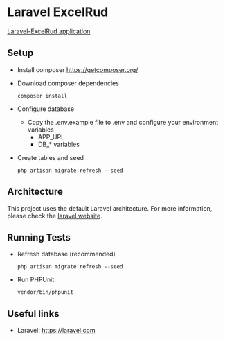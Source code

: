 # Laravel ExcelRud

[Laravel-ExcelRud application](https://github.com/pedsmoreira/laravel-excel-rud)

## Setup

- Install composer
https://getcomposer.org/

- Download composer dependencies

    `composer install`

- Configure database
    - Copy the .env.example file to .env and configure your environment variables
        - APP_URL
        - DB_* variables
    
- Create tables and seed

    `php artisan migrate:refresh --seed`
     
## Architecture
This project uses the default Laravel architecture. For more information, please check the [laravel website](https://laravel.com).

## Running Tests
- Refresh database (recommended)

    `php artisan migrate:refresh --seed`

- Run PHPUnit

    `vendor/bin/phpunit`

## Useful links
- Laravel: https://laravel.com
